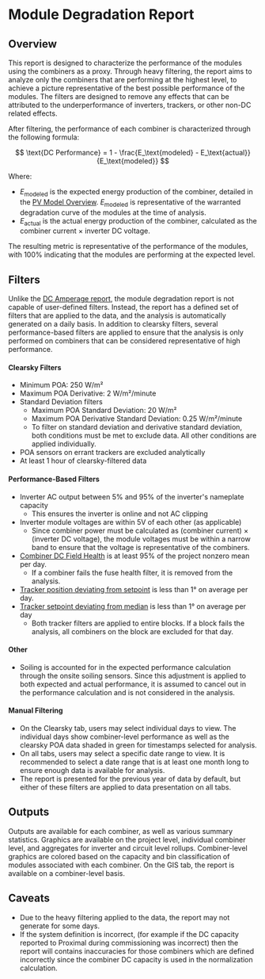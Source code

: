 # Module Degradation Report

## Overview

This report is designed to characterize the performance of the modules using the combiners as a proxy. Through heavy filtering, the report aims to analyze only the combiners that are performing at the highest level, to achieve a picture representative of the best possible performance of the modules. The filters are designed to remove any effects that can be attributed to the underperformance of inverters, trackers, or other non-DC related effects.

After filtering, the performance of each combiner is characterized through the following formula:

$$
\text{DC Performance} = 1 - \frac{E_\text{modeled} - E_\text{actual}}{E_\text{modeled}}
$$

Where:

- $E_\text{modeled}$ is the expected energy production of the combiner, detailed in the [PV Model Overview](../pv_performance/pv_model_overview.md). $E_\text{modeled}$ is representative of the warranted degradation curve of the modules at the time of analysis.
- $E_\text{actual}$ is the actual energy production of the combiner, calculated as the combiner current × inverter DC voltage.

The resulting metric is representative of the performance of the modules, with 100% indicating that the modules are performing at the expected level.

## Filters

Unlike the [DC Amperage report](dc_amperage.md), the module degradation report is not capable of user-defined filters. Instead, the report has a defined set of filters that are applied to the data, and the analysis is automatically generated on a daily basis. In addition to clearsky filters, several performance-based filters are applied to ensure that the analysis is only performed on combiners that can be considered representative of high performance.

#### Clearsky Filters

- Minimum POA: 250 W/m²
- Maximum POA Derivative: 2 W/m²/minute
- Standard Deviation filters
  - Maximum POA Standard Deviation: 20 W/m²
  - Maximum POA Derivative Standard Deviation: 0.25 W/m²/minute
  - To filter on standard deviation and derivative standard deviation, both conditions must be met to exclude data. All other conditions are applied individually.
- POA sensors on errant trackers are excluded analytically
- At least 1 hour of clearsky-filtered data

#### Performance-Based Filters

- Inverter AC output between 5% and 95% of the inverter's nameplate capacity
  - This ensures the inverter is online and not AC clipping
- Inverter module voltages are within 5V of each other (as applicable)
  - Since combiner power must be calculated as (combiner current) × (inverter DC voltage), the module voltages must be within a narrow band to ensure that the voltage is representative of the combiners.
- [Combiner DC Field Health](../kpi/combiner_fuse_health.md) is at least 95% of the project nonzero mean per day.
  - If a combiner fails the fuse health filter, it is removed from the analysis.
- [Tracker position deviating from setpoint](../kpi/tracker_kpis.md) is less than 1° on average per day.
- [Tracker setpoint deviating from median](../kpi/tracker_kpis.md) is less than 1° on average per day
  - Both tracker filters are applied to entire blocks. If a block fails the analysis, all combiners on the block are excluded for that day.

#### Other

- Soiling is accounted for in the expected performance calculation through the onsite soiling sensors. Since this adjustment is applied to both expected and actual performance, it is assumed to cancel out in the performance calculation and is not considered in the analysis.

#### Manual Filtering

- On the Clearsky tab, users may select individual days to view. The individual days show combiner-level performance as well as the clearsky POA data shaded in green for timestamps selected for analysis.
- On all tabs, users may select a specific date range to view. It is recommended to select a date range that is at least one month long to ensure enough data is available for analysis.
- The report is presented for the previous year of data by default, but either of these filters are applied to data presentation on all tabs.

## Outputs

Outputs are available for each combiner, as well as various summary statistics. Graphics are available on the project level, individual combiner level, and aggregates for inverter and circuit level rollups. Combiner-level graphics are colored based on the capacity and bin classification of modules associated with each combiner.
On the GIS tab, the report is available on a combiner-level basis.

## Caveats

- Due to the heavy filtering applied to the data, the report may not generate for some days.
- If the system definition is incorrect, (for example if the DC capacity reported to Proximal during commissioning was incorrect) then the report will contains inaccuracies for those combiners which are defined incorrectly since the combiner DC capacity is used in the normalization calculation.
